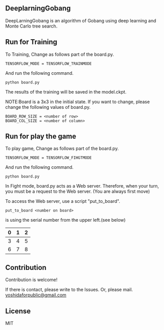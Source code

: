 ## DeeplarningGobang

DeepLarningGobang is an algorithm of Gobang using deep learning and Monte Carlo tree search.

## Run for Training

To Training, Change as follows part of the board.py.
```
TENSORFLOW_MODE = TENSORFLOW_TRAINMODE
```

And run the following command.
```
python board.py
```
The results of the training will be saved in the model.ckpt.

NOTE:Board is a 3x3 in the initial state. If you want to change, please change the following values of board.py.
```
BOARD_ROW_SIZE = <number of row>
BOARD_COL_SIZE = <number of column>
```

## Run for play the game

To play game, Change as follows part of the board.py.
```
TENSORFLOW_MODE = TENSORFLOW_FIHGTMODE
```
And run the following command.
```
python board.py
```

In Fight mode, board.py acts as a Web server. Therefore, when your turn, you must be a request to the Web server. (You are always first move)

To access the Web server, use a script "put_to_board".

```
put_to_board <number on board>
```
<number on board> is using the serial number from the upper left.(see below)

|0  |1  |2  |
|---|---|---|
|3  |4  |5  |
|6  |7  |8  |

## Contribution

Contribution is welcome!

If there is contact, please write to the Issues. Or, please mail.
yoshidaforpublic@gmail.com

## License

 MIT
